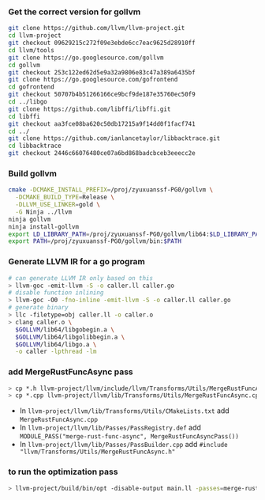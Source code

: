 ### Get the correct version for gollvm
```bash
git clone https://github.com/llvm/llvm-project.git
cd llvm-project
git checkout 09629215c272f09e3ebde6cc7eac9625d28910ff
cd llvm/tools
git clone https://go.googlesource.com/gollvm
cd gollvm
git checkout 253c122ed62d5e9a32a9806e83c47a389a6435bf
git clone https://go.googlesource.com/gofrontend
cd gofrontend
git checkout 50707b4b51266166ce9bcf9de187e35760ec50f9
cd ../libgo
git clone https://github.com/libffi/libffi.git
cd libffi
git checkout aa3fce08ba620c50db17215a9f14dd0f1facf741
cd ../
git clone https://github.com/ianlancetaylor/libbacktrace.git
cd libbacktrace
git checkout 2446c66076480ce07a6bd868badcbceb3eeecc2e
```

### Build gollvm

```bash
cmake -DCMAKE_INSTALL_PREFIX=/proj/zyuxuanssf-PG0/gollvm \
  -DCMAKE_BUILD_TYPE=Release \
  -DLLVM_USE_LINKER=gold \
  -G Ninja ../llvm
ninja gollvm
ninja install-gollvm
export LD_LIBRARY_PATH=/proj/zyuxuanssf-PG0/gollvm/lib64:$LD_LIBRARY_PATH
export PATH=/proj/zyuxuanssf-PG0/gollvm/bin:$PATH
```

### Generate LLVM IR for a go program

```bash
# can generate LLVM IR only based on this
> llvm-goc -emit-llvm -S -o caller.ll caller.go
# disable function inlining
> llvm-goc -O0 -fno-inline -emit-llvm -S -o caller.ll caller.go
# generate binary 
> llc -filetype=obj caller.ll -o caller.o
> clang caller.o \
  $GOLLVM/lib64/libgobegin.a \
  $GOLLVM/lib64/libgolibbegin.a \
  $GOLLVM/lib64/libgo.a \
  -o caller -lpthread -lm
```

### add MergeRustFuncAsync pass
```bash
> cp *.h llvm-project/llvm/include/llvm/Transforms/Utils/MergeRustFuncAsync.h
> cp *.cpp llvm-project/llvm/lib/Transforms/Utils/MergeRustFuncAsync.cpp
```

- In `llvm-project/llvm/lib/Transforms/Utils/CMakeLists.txt` add `MergeRustFuncAsync.cpp`
- In `llvm-project/llvm/lib/Passes/PassRegistry.def` add `MODULE_PASS("merge-rust-func-async", MergeRustFuncAsyncPass())` 
- In `llvm-project/llvm/lib/Passes/PassBuilder.cpp` add `#include "llvm/Transforms/Utils/MergeRustFuncAsync.h"`

### to run the optimization pass
```bash
> llvm-project/build/bin/opt -disable-output main.ll -passes=merge-rust-func-async
```
